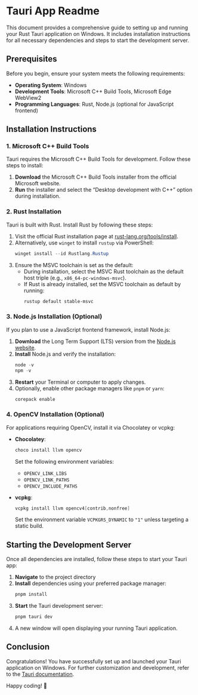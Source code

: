 # Tauri App Readme

This document provides a comprehensive guide to setting up and running your Rust Tauri application on Windows. It includes installation instructions for all necessary dependencies and steps to start the development server.

## Prerequisites

Before you begin, ensure your system meets the following requirements:

- **Operating System**: Windows
- **Development Tools**: Microsoft C++ Build Tools, Microsoft Edge WebView2
- **Programming Languages**: Rust, Node.js (optional for JavaScript frontend)

## Installation Instructions

### 1. Microsoft C++ Build Tools

Tauri requires the Microsoft C++ Build Tools for development. Follow these steps to install:

1. **Download** the Microsoft C++ Build Tools installer from the official Microsoft website.
2. **Run** the installer and select the “Desktop development with C++” option during installation.

### 2. Rust Installation

Tauri is built with Rust. Install Rust by following these steps:

1. Visit the official Rust installation page at [rust-lang.org/tools/install](https://www.rust-lang.org/tools/install).
2. Alternatively, use `winget` to install `rustup` via PowerShell:
   ```powershell
   winget install --id Rustlang.Rustup
   ```
3. Ensure the MSVC toolchain is set as the default:
    - During installation, select the MSVC Rust toolchain as the default host triple (e.g., `x86_64-pc-windows-msvc`).
    - If Rust is already installed, set the MSVC toolchain as default by running:
      ```powershell
      rustup default stable-msvc
      ```

### 3. Node.js Installation (Optional)

If you plan to use a JavaScript frontend framework, install Node.js:

1. **Download** the Long Term Support (LTS) version from the [Node.js website](https://nodejs.org/).
2. **Install** Node.js and verify the installation:
   ```powershell
   node -v
   npm -v
   ```
3. **Restart** your Terminal or computer to apply changes.
4. Optionally, enable other package managers like `pnpm` or `yarn`:
   ```powershell
   corepack enable
   ```

### 4. OpenCV Installation (Optional)

For applications requiring OpenCV, install it via Chocolatey or vcpkg:

- **Chocolatey**:
  ```powershell
  choco install llvm opencv
  ```
  Set the following environment variables:
    - `OPENCV_LINK_LIBS`
    - `OPENCV_LINK_PATHS`
    - `OPENCV_INCLUDE_PATHS`

- **vcpkg**:
  ```powershell
  vcpkg install llvm opencv4[contrib,nonfree]
  ```
  Set the environment variable `VCPKGRS_DYNAMIC` to `"1"` unless targeting a static build.

## Starting the Development Server

Once all dependencies are installed, follow these steps to start your Tauri app:

1. **Navigate** to the project directory
2. **Install** dependencies using your preferred package manager:
   ```powershell
   pnpm install
   ```
3. **Start** the Tauri development server:
   ```powershell
   pnpm tauri dev
   ```
4. A new window will open displaying your running Tauri application.

## Conclusion

Congratulations! You have successfully set up and launched your Tauri application on Windows. For further customization and development, refer to the [Tauri documentation](https://tauri.app/).

Happy coding! 🚀